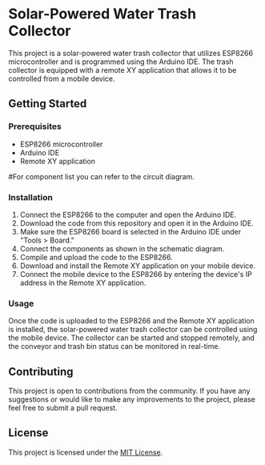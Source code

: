 # Solar-Powered Water Trash Collector

This project is a solar-powered water trash collector that utilizes ESP8266 microcontroller and is programmed using the Arduino IDE. The trash collector is equipped with a remote XY application that allows it to be controlled from a mobile device.

## Getting Started

### Prerequisites

- ESP8266 microcontroller
- Arduino IDE
- Remote XY application

#For component list you can refer to the circuit diagram.

### Installation

1. Connect the ESP8266 to the computer and open the Arduino IDE.
2. Download the code from this repository and open it in the Arduino IDE.
3. Make sure the ESP8266 board is selected in the Arduino IDE under "Tools > Board."
4. Connect the components as shown in the schematic diagram.
5. Compile and upload the code to the ESP8266.
6. Download and install the Remote XY application on your mobile device.
7. Connect the mobile device to the ESP8266 by entering the device's IP address in the Remote XY application.

### Usage

Once the code is uploaded to the ESP8266 and the Remote XY application is installed, the solar-powered water trash collector can be controlled using the mobile device. The collector can be started and stopped remotely, and the conveyor and trash bin status can be monitored in real-time.

## Contributing

This project is open to contributions from the community. If you have any suggestions or would like to make any improvements to the project, please feel free to submit a pull request.

## License

This project is licensed under the [MIT License](LICENSE).

